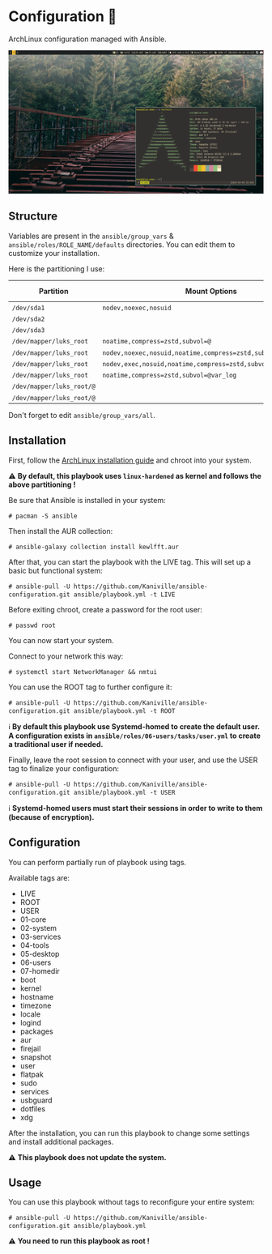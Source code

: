 # Configuration 🌸

ArchLinux configuration managed with Ansible.

![](src/screenshot-1.png)

## Structure

Variables are present in the `ansible/group_vars` & `ansible/roles/ROLE_NAME/defaults` directories. You can edit them to customize your installation.

Here is the partitioning I use:

| Partition                 | Mount Options                                                  | Filesystem | Mount Point   |
|---------------------------|----------------------------------------------------------------|------------|---------------|
| `/dev/sda1`               |`nodev,noexec,nosuid`                                           | vfat       | `/boot`       |
| `/dev/sda2`               |                                                                | swap       | none          |
| `/dev/sda3`               |                                                                | luks2      |               |
| `/dev/mapper/luks_root`   | `noatime,compress=zstd,subvol=@`                               | btrfs      | `/`           |
| `/dev/mapper/luks_root`   | `nodev,noexec,nosuid,noatime,compress=zstd,subvol=@.snapshots` | btrfs      | `/.snapshots` |
| `/dev/mapper/luks_root`   | `nodev,exec,nosuid,noatime,compress=zstd,subvol=@home`         | btrfs      | `/home`       |
| `/dev/mapper/luks_root`   | `noatime,compress=zstd,subvol=@var_log`                        | btrfs      | `/var/log`    |
| `/dev/mapper/luks_root/@` |                                                                | btrfs      | `/var/cache`  |
| `/dev/mapper/luks_root/@` |                                                                | btrfs      | `/var/tmp`    |

Don't forget to edit `ansible/group_vars/all`.

## Installation

First, follow the [ArchLinux installation guide](https://wiki.archlinux.org/title/Installation_guide) and chroot into your system.

⚠️ **By default, this playbook uses `linux-hardened` as kernel and follows the above partitioning !**

Be sure that Ansible is installed in your system:
```
# pacman -S ansible
```

Then install the AUR collection:
```
# ansible-galaxy collection install kewlfft.aur
```

After that, you can start the playbook with the LIVE tag. This will set up a basic but functional system:
```
# ansible-pull -U https://github.com/Kaniville/ansible-configuration.git ansible/playbook.yml -t LIVE
```

Before exiting chroot, create a password for the root user:
```
# passwd root
```

You can now start your system.

Connect to your network this way:
```
# systemctl start NetworkManager && nmtui
```

You can use the ROOT tag to further configure it:
```
# ansible-pull -U https://github.com/Kaniville/ansible-configuration.git ansible/playbook.yml -t ROOT
```

ℹ️ **By default this playbook use Systemd-homed to create the default user.
A configuration exists in `ansible/roles/06-users/tasks/user.yml` to create a traditional user if needed.**

Finally, leave the root session to connect with your user, and use the USER tag to finalize your configuration:
```
# ansible-pull -U https://github.com/Kaniville/ansible-configuration.git ansible/playbook.yml -t USER
```

ℹ️ **Systemd-homed users must start their sessions in order to write to them (because of encryption).**

## Configuration

You can perform partially run of playbook using tags.

Available tags are:
- LIVE
- ROOT
- USER
- 01-core
- 02-system
- 03-services
- 04-tools
- 05-desktop
- 06-users
- 07-homedir
- boot
- kernel
- hostname
- timezone
- locale
- logind
- packages
- aur
- firejail
- snapshot
- user
- flatpak
- sudo
- services
- usbguard
- dotfiles
- xdg

After the installation, you can run this playbook to change some settings and install additional packages.

⚠️ **This playbook does not update the system.**

## Usage

You can use this playbook without tags to reconfigure your entire system:
```
# ansible-pull -U https://github.com/Kaniville/ansible-configuration.git ansible/playbook.yml
```

⚠️ **You need to run this playbook as root !**
